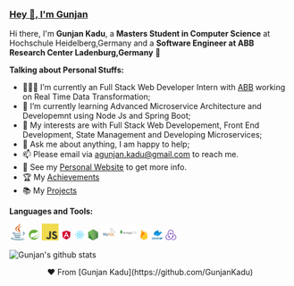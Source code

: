 ### [Hey 👋, I'm Gunjan](www.gunjankadu.live) 


Hi there, I'm **Gunjan Kadu**, a **Masters Student in Computer Science** at Hochschule Heidelberg,Germany and a **Software Engineer at ABB Research Center 
Ladenburg,Germany** 🚀 



**Talking about Personal Stuffs:**

- 👨🏽‍💻 I’m currently an Full Stack Web Developer Intern with [ABB](https://global.abb/group/en) working on Real Time Data Transformation;
- 🌱 I’m currently learning Advanced Microservice Architecture and Developemnt using Node Js and Spring Boot; 
- 🤔 My interests are with Full Stack Web Developement, Front End Development, State Management and Developing Microservices;
- 💬 Ask me about anything, I am happy to help;
- 📫 Please email via agunjan.kadu@gmail.com to reach me.
- 📝 See my [Personal Website](www.gunjankadu.live) to get more info.<br/>
- 🏆 My [Achievements](https://gunjankadu-2eaa6.firebaseapp.com/certificates)
- 📚 My [Projects](https://gunjankadu-2eaa6.firebaseapp.com/projects)


**Languages and Tools:**  

<code><img height="30" src="https://raw.githubusercontent.com/github/explore/80688e429a7d4ef2fca1e82350fe8e3517d3494d/topics/java/java.png"></code>
<code><img height="20" src="https://raw.githubusercontent.com/github/explore/80688e429a7d4ef2fca1e82350fe8e3517d3494d/topics/spring-boot/spring-boot.png"></code>
<code><img height="30" src="https://raw.githubusercontent.com/github/explore/80688e429a7d4ef2fca1e82350fe8e3517d3494d/topics/javascript/javascript.png"></code>
<code><img height="20" src="https://raw.githubusercontent.com/github/explore/80688e429a7d4ef2fca1e82350fe8e3517d3494d/topics/angular/angular.png"></code>
<code><img height="20" src="https://raw.githubusercontent.com/github/explore/80688e429a7d4ef2fca1e82350fe8e3517d3494d/topics/react/react.png"></code>
<code><img height="20" src="https://raw.githubusercontent.com/github/explore/80688e429a7d4ef2fca1e82350fe8e3517d3494d/topics/nodejs/nodejs.png"></code>
<code><img height="30" src="https://raw.githubusercontent.com/github/explore/80688e429a7d4ef2fca1e82350fe8e3517d3494d/topics/mysql/mysql.png"></code>
<code><img height="30" src="https://raw.githubusercontent.com/github/explore/80688e429a7d4ef2fca1e82350fe8e3517d3494d/topics/mongodb/mongodb.png"></code>
<code><img height="20" src="https://raw.githubusercontent.com/github/explore/80688e429a7d4ef2fca1e82350fe8e3517d3494d/topics/firebase/firebase.png"></code>
<code><img height="20" src="https://raw.githubusercontent.com/github/explore/80688e429a7d4ef2fca1e82350fe8e3517d3494d/topics/docker/docker.png"></code>
<code><img height="20" src="https://raw.githubusercontent.com/github/explore/80688e429a7d4ef2fca1e82350fe8e3517d3494d/topics/redux/redux.png"></code>

![Gunjan's github stats](https://github-readme-stats.vercel.app/api?username=GunjanKadu&show_icons=true&hide_border=true)

<p align="center">❤️ From [Gunjan Kadu](https://github.com/GunjanKadu)</p>
